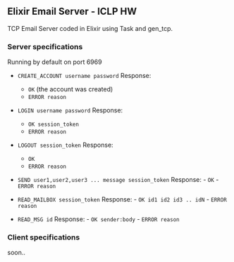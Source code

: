 
## Elixir Email Server - ICLP HW

TCP Email Server coded in Elixir using Task and gen_tcp.

### Server specifications
Running by default on port 6969

 - `CREATE_ACCOUNT username password`
	 Response:
	 - `OK` (the account was created)
	 - `ERROR reason`

 - `LOGIN username password`
	Response:
	 - `OK session_token`
	 - `ERROR reason`

 - `LOGOUT session_token`
	Response:
	 - `OK`
	 - `ERROR reason` 

-   `SEND user1,user2,user3 ... message session_token`
    Response:
        -   `OK`
        -   `ERROR reason`

-   `READ_MAILBOX session_token`
    Response:
        -   `OK id1 id2 id3 .. idN`
        -   `ERROR reason`

-   `READ_MSG id`
    Response:
        -   `OK sender:body`
        -   `ERROR reason`


### Client specifications
soon..
